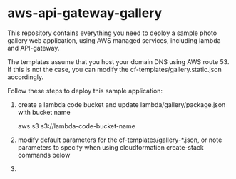 # aws-api-gateway-gallery
This repository contains everything you need to deploy a sample photo gallery web application,
using AWS managed services, including lambda and API-gateway.

The templates assume that you host your domain DNS using AWS route 53.  If this is not the case,
you can modify the cf-templates/gallery.static.json accordingly.

Follow these steps to deploy this sample application:

1. create a lambda code bucket and update lambda/gallery/package.json with bucket name

    aws s3 s3://lambda-code-bucket-name

1. modify default parameters for the cf-templates/gallery-*.json, or note parameters to specify when using cloudformation create-stack commands below

1. 
